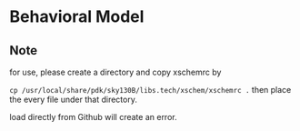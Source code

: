 # Behavioral Model

## Note
for use, please create a directory and copy xschemrc by

``
cp /usr/local/share/pdk/sky130B/libs.tech/xschem/xschemrc .
``
then place the every file under that directory.

load directly from Github will create an error. 
